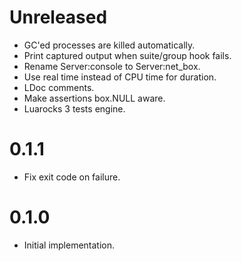 # Unreleased

- GC'ed processes are killed automatically.
- Print captured output when suite/group hook fails.
- Rename Server:console to Server:net_box.
- Use real time instead of CPU time for duration.
- LDoc comments.
- Make assertions box.NULL aware.
- Luarocks 3 tests engine.

# 0.1.1

- Fix exit code on failure.

# 0.1.0

- Initial implementation.
